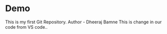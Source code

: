 # Demo
This is my first Git Repository.
Author - Dheeraj Bamne
This is change in our code from VS code.. 
<br>
